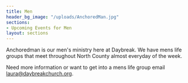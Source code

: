 ```yaml
---
title: Men
header_bg_image: "/uploads/AnchoredMan.jpg"
sections:
- Upcoming Events for Men
layout: sections
---
```


Anchoredman is our men's ministry here at Daybreak. We have mens life groups that meet throughout North County almost everyday of the week. 

Need more information or want to get into a mens life group email [laura@daybreakchurch.org](laura@daybreakchurch.org).